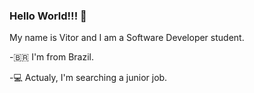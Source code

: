 ### Hello World!!! 👋

My name is Vitor and I am a Software Developer student.

-🇧🇷 I'm from Brazil.

-💻 Actualy, I'm searching a junior job.

